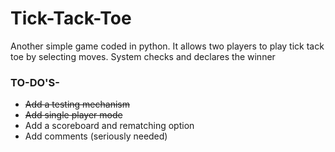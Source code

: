 
# Tick-Tack-Toe
Another simple game coded in python.
It allows two players to play tick tack toe by selecting moves.
System checks and declares the winner


### TO-DO'S-

- ~~Add a testing mechanism~~
- ~~Add single player mode~~
- Add a scoreboard and rematching option
- Add comments (seriously needed)
